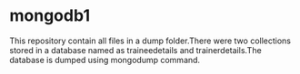 # mongodb1
This repository contain all files in a dump folder.There were two collections stored in a database named as traineedetails and trainerdetails.The database is dumped using mongodump command.
